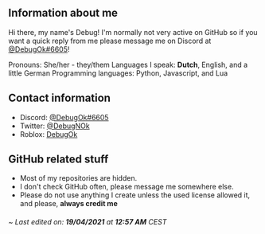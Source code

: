 ## Information about me
Hi there, my name's Debug! I'm normally not very active on GitHub so if you want a quick reply from me please message me on Discord at [@DebugOk#6605](https://discordapp.com/users/282227463642415104)!

Pronouns: She/her - they/them
Languages I speak: __Dutch__, English, and a little German
Programming languages: Python, Javascript, and Lua

## Contact information
* Discord: [@DebugOk#6605](https://discordapp.com/users/282227463642415104)
* Twitter: [@DebugNOk](https://twitter.com/DebugNOk)
* Roblox: [DebugOk](https://www.roblox.com/users/1618273159/profile)

## GitHub related stuff
* Most of my repositories are hidden.
* I don't check GitHub often, please message me somewhere else.
* Please do not use anything I create unless the used license allowed it, and please, **__always credit me__**

###### ~ Last edited on: **19/04/2021** at **12:57 AM** CEST